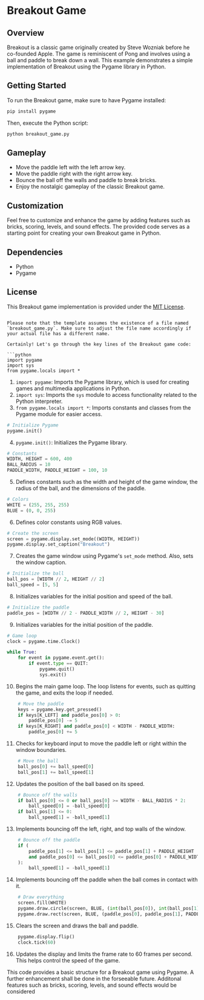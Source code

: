 
# Breakout Game

## Overview

Breakout is a classic game originally created by Steve Wozniak before he co-founded Apple. The game is reminiscent of Pong and involves using a ball and paddle to break down a wall. This example demonstrates a simple implementation of Breakout using the Pygame library in Python.

## Getting Started

To run the Breakout game, make sure to have Pygame installed:

```bash
pip install pygame
```

Then, execute the Python script:

```bash
python breakout_game.py
```

## Gameplay

- Move the paddle left with the left arrow key.
- Move the paddle right with the right arrow key.
- Bounce the ball off the walls and paddle to break bricks.
- Enjoy the nostalgic gameplay of the classic Breakout game.

## Customization

Feel free to customize and enhance the game by adding features such as bricks, scoring, levels, and sound effects. The provided code serves as a starting point for creating your own Breakout game in Python.

## Dependencies

- Python
- Pygame

## License

This Breakout game implementation is provided under the [MIT License](LICENSE).
```

Please note that the template assumes the existence of a file named `breakout_game.py`. Make sure to adjust the file name accordingly if your actual file has a different name.

Certainly! Let's go through the key lines of the Breakout game code:

```python
import pygame
import sys
from pygame.locals import *
```

1. `import pygame`: Imports the Pygame library, which is used for creating games and multimedia applications in Python.
2. `import sys`: Imports the `sys` module to access functionality related to the Python interpreter.
3. `from pygame.locals import *`: Imports constants and classes from the Pygame module for easier access.

```python
# Initialize Pygame
pygame.init()
```

4. `pygame.init()`: Initializes the Pygame library.

```python
# Constants
WIDTH, HEIGHT = 600, 400
BALL_RADIUS = 10
PADDLE_WIDTH, PADDLE_HEIGHT = 100, 10
```

5. Defines constants such as the width and height of the game window, the radius of the ball, and the dimensions of the paddle.

```python
# Colors
WHITE = (255, 255, 255)
BLUE = (0, 0, 255)
```

6. Defines color constants using RGB values.

```python
# Create the screen
screen = pygame.display.set_mode((WIDTH, HEIGHT))
pygame.display.set_caption("Breakout")
```

7. Creates the game window using Pygame's `set_mode` method. Also, sets the window caption.

```python
# Initialize the ball
ball_pos = [WIDTH // 2, HEIGHT // 2]
ball_speed = [5, 5]
```

8. Initializes variables for the initial position and speed of the ball.

```python
# Initialize the paddle
paddle_pos = [WIDTH // 2 - PADDLE_WIDTH // 2, HEIGHT - 30]
```

9. Initializes variables for the initial position of the paddle.

```python
# Game loop
clock = pygame.time.Clock()

while True:
    for event in pygame.event.get():
        if event.type == QUIT:
            pygame.quit()
            sys.exit()
```

10. Begins the main game loop. The loop listens for events, such as quitting the game, and exits the loop if needed.

```python
    # Move the paddle
    keys = pygame.key.get_pressed()
    if keys[K_LEFT] and paddle_pos[0] > 0:
        paddle_pos[0] -= 5
    if keys[K_RIGHT] and paddle_pos[0] < WIDTH - PADDLE_WIDTH:
        paddle_pos[0] += 5
```

11. Checks for keyboard input to move the paddle left or right within the window boundaries.

```python
    # Move the ball
    ball_pos[0] += ball_speed[0]
    ball_pos[1] += ball_speed[1]
```

12. Updates the position of the ball based on its speed.

```python
    # Bounce off the walls
    if ball_pos[0] <= 0 or ball_pos[0] >= WIDTH - BALL_RADIUS * 2:
        ball_speed[0] = -ball_speed[0]
    if ball_pos[1] <= 0:
        ball_speed[1] = -ball_speed[1]
```

13. Implements bouncing off the left, right, and top walls of the window.

```python
    # Bounce off the paddle
    if (
        paddle_pos[1] <= ball_pos[1] <= paddle_pos[1] + PADDLE_HEIGHT
        and paddle_pos[0] <= ball_pos[0] <= paddle_pos[0] + PADDLE_WIDTH
    ):
        ball_speed[1] = -ball_speed[1]
```

14. Implements bouncing off the paddle when the ball comes in contact with it.

```python
    # Draw everything
    screen.fill(WHITE)
    pygame.draw.circle(screen, BLUE, (int(ball_pos[0]), int(ball_pos[1])), BALL_RADIUS)
    pygame.draw.rect(screen, BLUE, (paddle_pos[0], paddle_pos[1], PADDLE_WIDTH, PADDLE_HEIGHT))
```

15. Clears the screen and draws the ball and paddle.

```python
    pygame.display.flip()
    clock.tick(60)
```

16. Updates the display and limits the frame rate to 60 frames per second. This helps control the speed of the game.

This code provides a basic structure for a Breakout game using Pygame. A further enhancement shall be done in the forseeable future.
 Additonal features such as bricks, scoring, levels, and sound effects would be considered